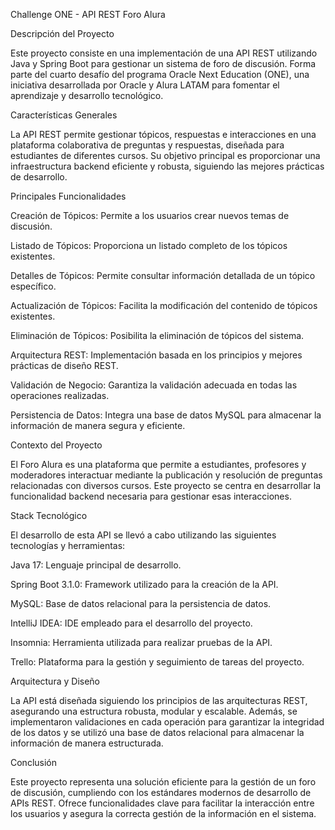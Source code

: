 Challenge ONE - API REST Foro Alura

Descripción del Proyecto

Este proyecto consiste en una implementación de una API REST utilizando Java y Spring Boot para gestionar un sistema de foro de discusión. Forma parte del cuarto desafío del programa Oracle Next Education (ONE), una iniciativa desarrollada por Oracle y Alura LATAM para fomentar el aprendizaje y desarrollo tecnológico.

Características Generales

La API REST permite gestionar tópicos, respuestas e interacciones en una plataforma colaborativa de preguntas y respuestas, diseñada para estudiantes de diferentes cursos. Su objetivo principal es proporcionar una infraestructura backend eficiente y robusta, siguiendo las mejores prácticas de desarrollo.

Principales Funcionalidades

Creación de Tópicos: Permite a los usuarios crear nuevos temas de discusión.

Listado de Tópicos: Proporciona un listado completo de los tópicos existentes.

Detalles de Tópicos: Permite consultar información detallada de un tópico específico.

Actualización de Tópicos: Facilita la modificación del contenido de tópicos existentes.

Eliminación de Tópicos: Posibilita la eliminación de tópicos del sistema.

Arquitectura REST: Implementación basada en los principios y mejores prácticas de diseño REST.

Validación de Negocio: Garantiza la validación adecuada en todas las operaciones realizadas.

Persistencia de Datos: Integra una base de datos MySQL para almacenar la información de manera segura y eficiente.

Contexto del Proyecto

El Foro Alura es una plataforma que permite a estudiantes, profesores y moderadores interactuar mediante la publicación y resolución de preguntas relacionadas con diversos cursos. Este proyecto se centra en desarrollar la funcionalidad backend necesaria para gestionar esas interacciones.

Stack Tecnológico

El desarrollo de esta API se llevó a cabo utilizando las siguientes tecnologías y herramientas:

Java 17: Lenguaje principal de desarrollo.

Spring Boot 3.1.0: Framework utilizado para la creación de la API.

MySQL: Base de datos relacional para la persistencia de datos.

IntelliJ IDEA: IDE empleado para el desarrollo del proyecto.

Insomnia: Herramienta utilizada para realizar pruebas de la API.

Trello: Plataforma para la gestión y seguimiento de tareas del proyecto.

Arquitectura y Diseño

La API está diseñada siguiendo los principios de las arquitecturas REST, asegurando una estructura robusta, modular y escalable. Además, se implementaron validaciones en cada operación para garantizar la integridad de los datos y se utilizó una base de datos relacional para almacenar la información de manera estructurada.

Conclusión

Este proyecto representa una solución eficiente para la gestión de un foro de discusión, cumpliendo con los estándares modernos de desarrollo de APIs REST. Ofrece funcionalidades clave para facilitar la interacción entre los usuarios y asegura la correcta gestión de la información en el sistema.
 
